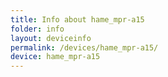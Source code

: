 ```yaml
---
title: Info about hame_mpr-a15
folder: info
layout: deviceinfo
permalink: /devices/hame_mpr-a15/
device: hame_mpr-a15
---
```

